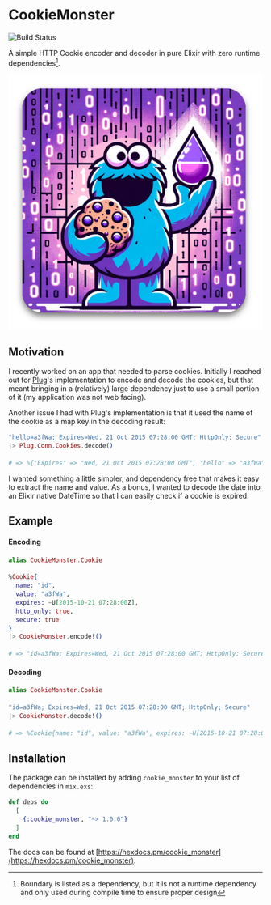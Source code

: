 # CookieMonster

![Build Status](https://github.com/dkarter/cookie_monster/actions/workflows/elixir.yml/badge.svg)

A simple HTTP Cookie encoder and decoder in pure Elixir with zero runtime dependencies[^1].

![cookie monster logo](img/cookie_monster.png)

## Motivation

I recently worked on an app that needed to parse cookies. Initially I reached
out for [Plug](https://hex.pm/packages/plug)'s implementation to encode
and decode the cookies, but that meant bringing in a (relatively) large dependency just to use a small portion of it (my application was not web facing).

Another issue I had with Plug's implementation is that it used the name of the cookie as a map key in the decoding result:

```elixir
"hello=a3fWa; Expires=Wed, 21 Oct 2015 07:28:00 GMT; HttpOnly; Secure"
|> Plug.Conn.Cookies.decode()

# => %{"Expires" => "Wed, 21 Oct 2015 07:28:00 GMT", "hello" => "a3fWa"}
```

I wanted something a little simpler, and dependency free that makes it easy to extract the name and
value. As a bonus, I wanted to decode the date into an Elixir native DateTime
so that I can easily check if a cookie is expired.

## Example

#### Encoding

```elixir
alias CookieMonster.Cookie

%Cookie{
  name: "id",
  value: "a3fWa",
  expires: ~U[2015-10-21 07:28:00Z],
  http_only: true,
  secure: true
}
|> CookieMonster.encode!()

# => "id=a3fWa; Expires=Wed, 21 Oct 2015 07:28:00 GMT; HttpOnly; Secure"
```

#### Decoding

```elixir
alias CookieMonster.Cookie

"id=a3fWa; Expires=Wed, 21 Oct 2015 07:28:00 GMT; HttpOnly; Secure"
|> CookieMonster.decode!()

# => %Cookie{name: "id", value: "a3fWa", expires: ~U[2015-10-21 07:28:00Z], http_only: true, secure: true}
```

## Installation

The package can be installed by adding `cookie_monster` to your list of
dependencies in `mix.exs`:

<!-- x-release-please-start-version -->

```elixir
def deps do
  [
    {:cookie_monster, "~> 1.0.0"}
  ]
end
```

<!-- x-release-please-end-version -->

The docs can be found at [https://hexdocs.pm/cookie_monster](https://hexdocs.pm/cookie_monster).

[^1]: Boundary is listed as a dependency, but it is not a runtime dependency and only used during compile time to ensure proper design
